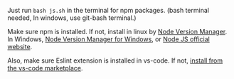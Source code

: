 
Just run `bash js.sh` in the terminal for npm packages. (bash terminal needed, In windows, use git-bash terminal.)

Make sure npm is installed. If not, install in linux by [Node Version Manager](https://github.com/nvm-sh/nvm). In Windows, [Node Version Manager for Windows](https://github.com/coreybutler/nvm-windows), or [Node JS official website](https://nodejs.org ).

Also, make sure Eslint extension is installed in vs-code. If not, [install from the vs-code marketplace](https://marketplace.visualstudio.com/items?itemName=dbaeumer.vscode-eslint).








